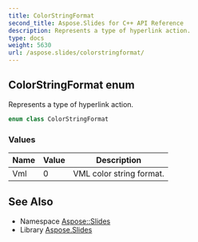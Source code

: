 ```yaml
---
title: ColorStringFormat
second_title: Aspose.Slides for C++ API Reference
description: Represents a type of hyperlink action.
type: docs
weight: 5630
url: /aspose.slides/colorstringformat/
---
```

## ColorStringFormat enum


Represents a type of hyperlink action.

```cpp
enum class ColorStringFormat
```

### Values

| Name | Value | Description |
| --- | --- | --- |
| Vml | 0 | VML color string format. |

## See Also

* Namespace [Aspose::Slides](../)
* Library [Aspose.Slides](../../)